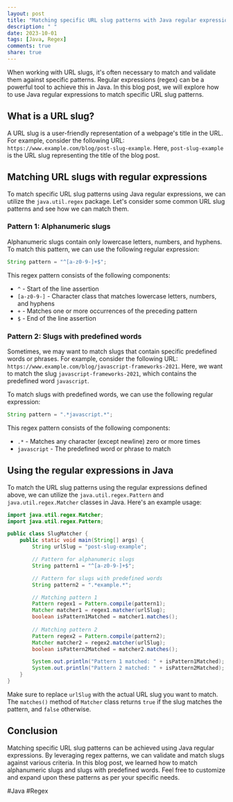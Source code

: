 ```yaml
---
layout: post
title: "Matching specific URL slug patterns with Java regular expressions"
description: " "
date: 2023-10-01
tags: [Java, Regex]
comments: true
share: true
---
```


When working with URL slugs, it's often necessary to match and validate them against specific patterns. Regular expressions (regex) can be a powerful tool to achieve this in Java. In this blog post, we will explore how to use Java regular expressions to match specific URL slug patterns.

## What is a URL slug?

A URL slug is a user-friendly representation of a webpage's title in the URL. For example, consider the following URL: `https://www.example.com/blog/post-slug-example`. Here, `post-slug-example` is the URL slug representing the title of the blog post.

## Matching URL slugs with regular expressions

To match specific URL slug patterns using Java regular expressions, we can utilize the `java.util.regex` package. Let's consider some common URL slug patterns and see how we can match them.

### Pattern 1: Alphanumeric slugs

Alphanumeric slugs contain only lowercase letters, numbers, and hyphens. To match this pattern, we can use the following regular expression:

```java
String pattern = "^[a-z0-9-]+$";
```

This regex pattern consists of the following components:

- `^` - Start of the line assertion
- `[a-z0-9-]` - Character class that matches lowercase letters, numbers, and hyphens
- `+` - Matches one or more occurrences of the preceding pattern
- `$` - End of the line assertion

### Pattern 2: Slugs with predefined words

Sometimes, we may want to match slugs that contain specific predefined words or phrases. For example, consider the following URL: `https://www.example.com/blog/javascript-frameworks-2021`. Here, we want to match the slug `javascript-frameworks-2021`, which contains the predefined word `javascript`.

To match slugs with predefined words, we can use the following regular expression:

```java
String pattern = ".*javascript.*";
```

This regex pattern consists of the following components:

- `.*` - Matches any character (except newline) zero or more times
- `javascript` - The predefined word or phrase to match

## Using the regular expressions in Java

To match the URL slug patterns using the regular expressions defined above, we can utilize the `java.util.regex.Pattern` and `java.util.regex.Matcher` classes in Java. Here's an example usage:

```java
import java.util.regex.Matcher;
import java.util.regex.Pattern;

public class SlugMatcher {
    public static void main(String[] args) {
        String urlSlug = "post-slug-example";

        // Pattern for alphanumeric slugs
        String pattern1 = "^[a-z0-9-]+$";

        // Pattern for slugs with predefined words
        String pattern2 = ".*example.*";

        // Matching pattern 1
        Pattern regex1 = Pattern.compile(pattern1);
        Matcher matcher1 = regex1.matcher(urlSlug);
        boolean isPattern1Matched = matcher1.matches();
        
        // Matching pattern 2
        Pattern regex2 = Pattern.compile(pattern2);
        Matcher matcher2 = regex2.matcher(urlSlug);
        boolean isPattern2Matched = matcher2.matches();

        System.out.println("Pattern 1 matched: " + isPattern1Matched);
        System.out.println("Pattern 2 matched: " + isPattern2Matched);
    }
}
```

Make sure to replace `urlSlug` with the actual URL slug you want to match. The `matches()` method of `Matcher` class returns `true` if the slug matches the pattern, and `false` otherwise.

## Conclusion

Matching specific URL slug patterns can be achieved using Java regular expressions. By leveraging regex patterns, we can validate and match slugs against various criteria. In this blog post, we learned how to match alphanumeric slugs and slugs with predefined words. Feel free to customize and expand upon these patterns as per your specific needs.

#Java #Regex